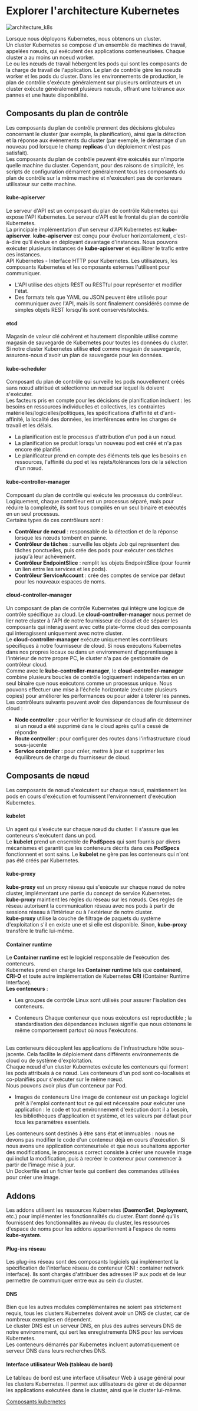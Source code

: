 # Explorer l'architecture Kubernetes

![architecture_k8s](../0-images/architecture_k8s.png)

Lorsque nous déployons Kubernetes, nous obtenons un cluster.
<br>
Un cluster Kubernetes se compose d'un ensemble de machines de travail, appelées nœuds, qui exécutent des applications conteneurisées. Chaque cluster a au moins un noeud worker.
<br>
Le ou les nœuds de travail hébergent les pods qui sont les composants de la charge de travail de l'application. Le plan de contrôle gère les noeuds worker et les pods du cluster. Dans les environnements de production, le plan de contrôle s'exécute généralement sur plusieurs ordinateurs et un cluster exécute généralement plusieurs nœuds, offrant une tolérance aux pannes et une haute disponibilité.

## Composants du plan de contrôle

Les composants du plan de contrôle prennent des décisions globales concernant le cluster (par exemple, la planification), ainsi que la détection et la réponse aux événements du cluster (par exemple, le démarrage d'un nouveau pod lorsque le champ **replicas** d'un déploiement n'est pas satisfait).
<br>
Les composants du plan de contrôle peuvent être exécutés sur n'importe quelle machine du cluster. Cependant, pour des raisons de simplicité, les scripts de configuration démarrent généralement tous les composants du plan de contrôle sur la même machine et n'exécutent pas de conteneurs utilisateur sur cette machine.

#### kube-apiserver

Le serveur d'API est un composant du plan de contrôle Kubernetes qui expose l'API Kubernetes. Le serveur d'API est le frontal du plan de contrôle Kubernetes.
<br>
La principale implémentation d'un serveur d'API Kubernetes est **kube-apiserver**. **kube-apiserver** est conçu pour évoluer horizontalement, c'est-à-dire qu'il évolue en déployant davantage d'instances. Nous pouvons exécuter plusieurs instances de **kube-apiserver** et équilibrer le trafic entre ces instances.
<br>
API Kubernetes - Interface HTTP pour Kubernetes. Les utilisateurs, les composants Kubernetes et les composants externes l'utilisent pour communiquer.
- L'API utilise des objets REST ou RESTful pour représenter et modifier l'état.
- Des formats tels que YAML ou JSON peuvent être utilisés pour communiquer avec l'API, mais ils sont finalement considérés comme de simples objets REST lorsqu'ils sont conservés/stockés.

#### etcd

Magasin de valeur clé cohérent et hautement disponible utilisé comme magasin de sauvegarde de Kubernetes pour toutes les données du cluster.
<br>
Si notre cluster Kubernetes utilise **etcd** comme magasin de sauvegarde, assurons-nous d'avoir un plan de sauvegarde pour les données.

#### kube-scheduler

Composant du plan de contrôle qui surveille les pods nouvellement créés sans nœud attribué et sélectionne un nœud sur lequel ils doivent s'exécuter.
<br>
Les facteurs pris en compte pour les décisions de planification incluent : les besoins en ressources individuelles et collectives, les contraintes matérielles/logicielles/politiques, les spécifications d'affinité et d'anti-affinité, la localité des données, les interférences entre les charges de travail et les délais.

- La planification est le processus d'attribution d'un pod à un nœud.
- La planification se produit lorsqu'un nouveau pod est créé et n'a pas encore été planifié.
- Le planificateur prend en compte des éléments tels que les besoins en ressources, l'affinité du pod et les rejets/tolérances lors de la sélection d'un nœud.

#### kube-controller-manager

Composant du plan de contrôle qui exécute les processus du contrôleur.
<br>
Logiquement, chaque contrôleur est un processus séparé, mais pour réduire la complexité, ils sont tous compilés en un seul binaire et exécutés en un seul processus.
<br>
Certains types de ces contrôleurs sont :

- **Contrôleur de nœud** : responsable de la détection et de la réponse lorsque les nœuds tombent en panne.
- **Contrôleur de tâches** : surveille les objets Job qui représentent des tâches ponctuelles, puis crée des pods pour exécuter ces tâches jusqu'à leur achèvement.
- **Contrôleur EndpointSlice** : remplit les objets EndpointSlice (pour fournir un lien entre les services et les pods).
- **Contrôleur ServiceAccount** : crée des comptes de service par défaut pour les nouveaux espaces de noms.

#### cloud-controller-manager

Un composant de plan de contrôle Kubernetes qui intègre une logique de contrôle spécifique au cloud. Le **cloud-controller-manager** nous permet de lier notre cluster à l'API de notre fournisseur de cloud et de séparer les composants qui interagissent avec cette plate-forme cloud des composants qui interagissent uniquement avec notre cluster.
<br>
Le **cloud-controller-manager** exécute uniquement les contrôleurs spécifiques à notre fournisseur de cloud. Si nous exécutons Kubernetes dans nos propres locaux ou dans un environnement d'apprentissage à l'intérieur de notre propre PC, le cluster n'a pas de gestionnaire de contrôleur cloud.
<br>
Comme avec le **kube-controller-manager**, le **cloud-controller-manager** combine plusieurs boucles de contrôle logiquement indépendantes en un seul binaire que nous exécutons comme un processus unique. Nous pouvons effectuer une mise à l'échelle horizontale (exécuter plusieurs copies) pour améliorer les performances ou pour aider à tolérer les pannes.
<br>
Les contrôleurs suivants peuvent avoir des dépendances de fournisseur de cloud :

- **Node controller** : pour vérifier le fournisseur de cloud afin de déterminer si un nœud a été supprimé dans le cloud après qu'il a cessé de répondre
- **Route controller** : pour configurer des routes dans l'infrastructure cloud sous-jacente
- **Service controller** : pour créer, mettre à jour et supprimer les équilibreurs de charge du fournisseur de cloud.

## Composants de nœud

Les composants de nœud s'exécutent sur chaque nœud, maintiennent les pods en cours d'exécution et fournissent l'environnement d'exécution Kubernetes.

#### kubelet

Un agent qui s'exécute sur chaque nœud du cluster. Il s'assure que les conteneurs s'exécutent dans un pod.
<br>
Le **kubelet** prend un ensemble de **PodSpecs** qui sont fournis par divers mécanismes et garantit que les conteneurs décrits dans ces **PodSpecs** fonctionnent et sont sains. Le **kubelet** ne gère pas les conteneurs qui n'ont pas été créés par Kubernetes.

#### kube-proxy

**kube-proxy** est un proxy réseau qui s'exécute sur chaque nœud de notre cluster, implémentant une partie du concept de service Kubernetes.
<br>
**kube-proxy** maintient les règles du réseau sur les nœuds. Ces règles de réseau autorisent la communication réseau avec nos pods à partir de sessions réseau à l'intérieur ou à l'extérieur de notre cluster.
<br>
**kube-proxy** utilise la couche de filtrage de paquets du système d'exploitation s'il en existe une et si elle est disponible. Sinon, **kube-proxy** transfère le trafic lui-même.

#### Container runtime

Le **Container runtime** est le logiciel responsable de l'exécution des conteneurs.
<br>
Kubernetes prend en charge les **Container runtime** tels que **containerd**, **CRI-O** et toute autre implémentation de Kubernetes **CRI** (Container Runtime Interface).
<br>
**Les conteneurs** :

- Les groupes de contrôle Linux sont utilisés pour assurer l'isolation des conteneurs.

- Conteneurs
Chaque conteneur que nous exécutons est reproductible ; la standardisation des dépendances incluses signifie que nous obtenons le même comportement partout où nous l'exécutons.
<br>
Les conteneurs découplent les applications de l'infrastructure hôte sous-jacente. Cela facilite le déploiement dans différents environnements de cloud ou de système d'exploitation.
<br>
Chaque nœud d'un cluster Kubernetes exécute les conteneurs qui forment les pods attribués à ce nœud. Les conteneurs d'un pod sont co-localisés et co-planifiés pour s'exécuter sur le même nœud.
<br>
Nous pouvons avoir plus d'un conteneur par Pod.

- Images de conteneurs
Une image de conteneur est un package logiciel prêt à l'emploi contenant tout ce qui est nécessaire pour exécuter une application : le code et tout environnement d'exécution dont il a besoin, les bibliothèques d'application et système, et les valeurs par défaut pour tous les paramètres essentiels.

Les conteneurs sont destinés à être sans état et immuables : nous ne devons pas modifier le code d'un conteneur déjà en cours d'exécution. Si nous avons une application conteneurisée et que nous souhaitons apporter des modifications, le processus correct consiste à créer une nouvelle image qui inclut la modification, puis à recréer le conteneur pour commencer à partir de l'image mise à jour.
<br>
Un Dockerfile est un fichier texte qui contient des commandes utilisées pour créer une image.

## Addons

Les addons utilisent les ressources Kubernetes (**DaemonSet**, **Deployment**, etc.) pour implémenter les fonctionnalités du cluster. Étant donné qu'ils fournissent des fonctionnalités au niveau du cluster, les ressources d'espace de noms pour les addons appartiennent à l'espace de noms **kube-system**.

#### Plug-ins réseau

Les plug-ins réseau sont des composants logiciels qui implémentent la spécification de l'interface réseau de conteneur (CNI : container network interface). Ils sont chargés d'attribuer des adresses IP aux pods et de leur permettre de communiquer entre eux au sein du cluster.

#### DNS
Bien que les autres modules complémentaires ne soient pas strictement requis, tous les clusters Kubernetes doivent avoir un DNS de cluster, car de nombreux exemples en dépendent.
<br>
Le cluster DNS est un serveur DNS, en plus des autres serveurs DNS de notre environnement, qui sert les enregistrements DNS pour les services Kubernetes.
<br>
Les conteneurs démarrés par Kubernetes incluent automatiquement ce serveur DNS dans leurs recherches DNS.

#### Interface utilisateur Web (tableau de bord)
Le tableau de bord est une interface utilisateur Web à usage général pour les clusters Kubernetes. Il permet aux utilisateurs de gérer et de dépanner les applications exécutées dans le cluster, ainsi que le cluster lui-même.

[Composants kubernetes](https://kubernetes.io/docs/concepts/overview/components/)